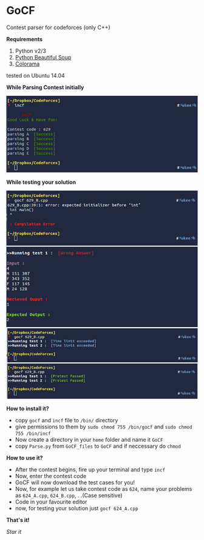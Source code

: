 # GoCF
Contest parser for codeforces (only C++)

**Requirements** <br>
1. Python v2/3 <br>
2. [Python Beautiful Soup](http://www.crummy.com/software/BeautifulSoup/bs4/doc/)<br>
3. [Colorama](https://pypi.python.org/pypi/colorama)<br>

tested on Ubuntu 14.04<br>

**While Parsing Contest initially**

![alt text](while_parsing.png " Parsing test cases!")

**While testing your solution**

![alt text](CE.png " Testing your Solution!")
![alt text](WA.png " Testing your Solution!")
![alt text](TLE.png " Testing your Solution!")
![alt text](AC.png " Testing your Solution!")

**How to install it?** <br>
* copy `gocf` and `incf` file to `/bin/` directory <br>
* give permissions to them by `sudo chmod 755 /bin/gocf` and `sudo chmod 755 /bin/incf` <br>
* Now create a directory in your `home` folder and name it `GoCF` <br>
* copy `Parse.py` from `GoCF_files` to `GoCF` and if neccessary do `chmod` <br>

**How to use it?** <br>
* After the contest begins, fire up your terminal and type `incf` <br>
* Now, enter the contest code <br>
* GoCF will now download the test cases for you! <br>
* Now, for example let us take contest code as `624`, name your problems as `624_A.cpp`, `624_B.cpp`, . .(Case sensitive)<br>
* Code in your favourite editor<br>
* now, for testing your solution just `gocf 624_A.cpp` <br>

**That's it!**<br>

*Star it* <br>
